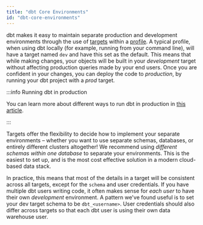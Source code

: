 ```yaml
---
title: "dbt Core Environments"
id: "dbt-core-environments"
---
```


dbt makes it easy to maintain separate production and development environments through the use of [targets](/reference/dbt-jinja-functions/target.md) within a [profile](/reference/profiles.yml.md). A typical profile, when using dbt locally (for example, running from your command line), will have a target named `dev` and have this set as the default. This means that while making changes, your objects will be built in your _development_ target without affecting production queries made by your end users. Once you are confident in your changes, you can deploy the code to _production_, by running your dbt project with a _prod_ target.

:::info Running dbt in production

You can learn more about different ways to run dbt in production in [this article](/docs/deploy/deployments).

:::

Targets offer the flexibility to decide how to implement your separate environments – whether you want to use separate schemas, databases, or entirely different clusters altogether! We recommend using _different schemas within one database_ to separate your environments. This is the easiest to set up, and is the most cost effective solution in a modern cloud-based data stack.

In practice, this means that most of the details in a target will be consistent across all targets, except for the `schema` and user credentials. If you have multiple dbt users writing code, it often makes sense for _each user_ to have their own _development_ environment. A pattern we've found useful is to set your dev target schema to be `dbt_<username>`. User credentials should also differ across targets so that each dbt user is using their own data warehouse user.
